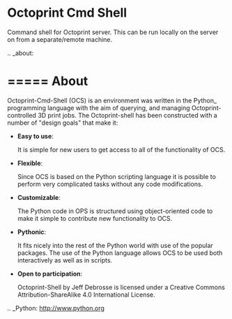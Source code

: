 # Octoprint Cmd Shell
Command shell for Octoprint server. This can be run locally on the server on from a separate/remote machine. 

.. _about:

=====
About
=====

  Octoprint-Cmd-Shell (OCS) is an environment was written in the
  Python_ programming language with the aim of querying, and managing 
  Octoprint-controlled 3D print jobs. The Octoprint-shell has been 
  constructed with a number of "design goals" that make it:


- **Easy to use**:

  It is simple for new users to get access to all of the functionality
  of OCS.

- **Flexible**:

  Since OCS is based on the Python scripting language it is possible
  to perform very complicated tasks without any code modifications.

- **Customizable**:

  The Python code in OPS is structured using object-oriented code to make 
  it simple to contribute new functionality to OCS.

- **Pythonic**:

  It fits nicely into the rest of the Python world with
  use of the popular packages. The use of the Python language 
  allows OCS to be used both interactively
  as well as in scripts.

- **Open to participation**:

  Octoprint-Shell by Jeff Debrosse is licensed under a Creative Commons Attribution-ShareAlike 4.0 International License.


.. _Python: http://www.python.org


